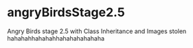 # angryBirdsStage2.5
Angry Birds stage 2.5 with Class Inheritance and Images stolen hahahahhahahahhahahahahahaha

